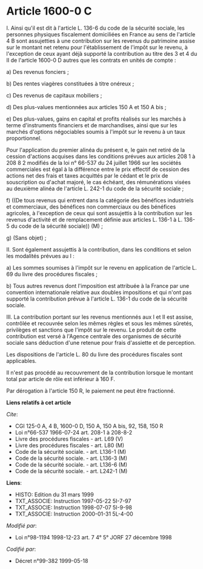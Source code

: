 # Article 1600-0 C

I. Ainsi qu'il est dit à l'article L. 136-6 du code de la sécurité sociale, les personnes physiques fiscalement domiciliées
en France au sens de l'article 4 B sont assujetties à une contribution sur les revenus du patrimoine assise sur le montant
net retenu pour l'établissement de l'impôt sur le revenu, à l'exception de ceux ayant déjà supporté la contribution au titre
des 3 et 4 du II de l'article 1600-0 D autres que les contrats en unités de compte :

a) Des revenus fonciers ;

b) Des rentes viagères constituées à titre onéreux ;

c) Des revenus de capitaux mobiliers ;

d) Des plus-values mentionnées aux articles 150 A et 150 A bis ;

e) Des plus-values, gains en capital et profits réalisés sur les marchés à terme d'instruments financiers et de marchandises,
ainsi que sur les marchés d'options négociables soumis à l'impôt sur le revenu à un taux proportionnel.

Pour l'application du premier alinéa du présent e, le gain net retiré de la cession d'actions acquises dans les conditions
prévues aux articles 208 1 à 208 8 2 modifiés de la loi n° 66-537 du 24 juillet 1966 sur les sociétés commerciales est égal à
la différence entre le prix effectif de cession des actions net des frais et taxes acquittés par le cédant et le prix de
souscription ou d'achat majoré, le cas échéant, des rémunérations visées au deuxième alinéa de l'article L. 242-1 du code de
la sécurité sociale ;

f) ((De tous revenus qui entrent dans la catégorie des bénéfices industriels et commerciaux, des bénéfices non commerciaux ou
des bénéfices agricoles, à l'exception de ceux qui sont assujettis à la contribution sur les revenus d'activité et de
remplacement définie aux articles L. 136-1 à L. 136-5 du code de la sécurité sociale)) (M) ; 

g) (Sans objet) ;

II. Sont également assujettis à la contribution, dans les conditions et selon les modalités prévues au I :

a) Les sommes soumises à l'impôt sur le revenu en application de l'article L. 69 du livre des procédures fiscales ;

b) Tous autres revenus dont l'imposition est attribuée à la France par une convention internationale relative aux doubles
impositions et qui n'ont pas supporté la contribution prévue à l'article L. 136-1 du code de la sécurité sociale.

III. La contribution portant sur les revenus mentionnés aux I et II est assise, contrôlée et recouvrée selon les mêmes règles
et sous les mêmes sûretés, privilèges et sanctions que l'impôt sur le revenu. Le produit de cette contribution est versé à
l'Agence centrale des organismes de sécurité sociale sans déduction d'une retenue pour frais d'assiette et de perception.

Les dispositions de l'article L. 80 du livre des procédures fiscales sont applicables.

Il n'est pas procédé au recouvrement de la contribution lorsque le montant total par article de rôle est inférieur à 160 F.

Par dérogation à l'article 150 R, le paiement ne peut être fractionné.

**Liens relatifs à cet article**

_Cite_:

  - CGI 125-0 A, 4 B, 1600-0 D, 150 A, 150 A bis, 92, 158, 150 R
  - Loi n°66-537 1966-07-24 art. 208-1 à 208-8-2
  - Livre des procédures fiscales - art. L69 (V)
  - Livre des procédures fiscales - art. L80 (M)
  - Code de la sécurité sociale. - art. L136-1 (M)
  - Code de la sécurité sociale. - art. L136-3 (M)
  - Code de la sécurité sociale. - art. L136-6 (M)
  - Code de la sécurité sociale. - art. L242-1 (M)

**Liens**:

  - HISTO: Edition du 31 mars 1999
  - TXT_ASSOCIE: Instruction 1997-05-22 5I-7-97
  - TXT_ASSOCIE: Instruction 1998-07-07 5I-9-98
  - TXT_ASSOCIE: Instruction 2000-01-31 5L-4-00

_Modifié par_:

  - Loi n°98-1194 1998-12-23 art. 7 4° 5° JORF 27 décembre 1998

_Codifié par_:

  - Décret n°99-382 1999-05-18
